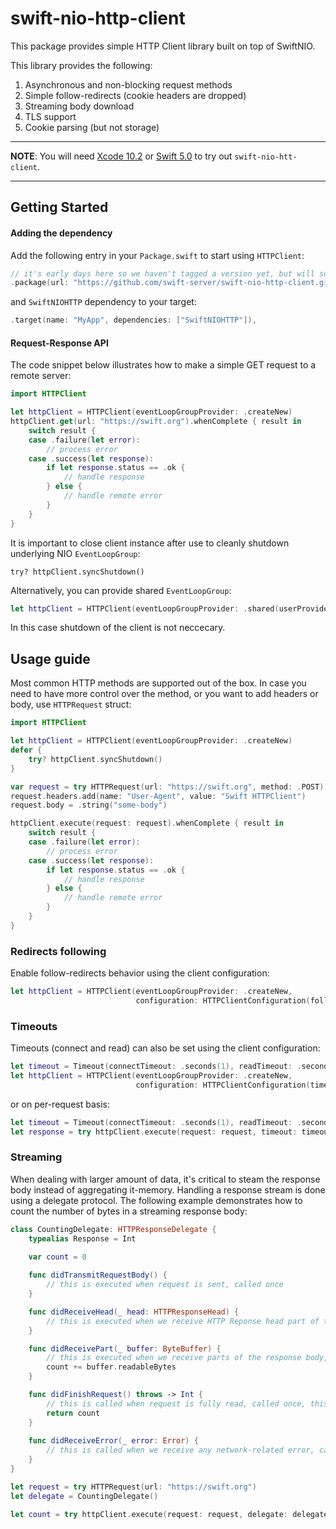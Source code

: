 # swift-nio-http-client
This package provides simple HTTP Client library built on top of SwiftNIO.

This library provides the following:
1. Asynchronous and non-blocking request methods
2. Simple follow-redirects (cookie headers are dropped)
3. Streaming body download
4. TLS support
5. Cookie parsing (but not storage)

---

**NOTE**: You will need [Xcode 10.2](https://itunes.apple.com/us/app/xcode/id497799835) or [Swift 5.0](https://swift.org/download/#swift-50) to try out `swift-nio-htt-client`.

---

## Getting Started

#### Adding the dependency
Add the following entry in your <code>Package.swift</code> to start using <code>HTTPClient</code>:

```swift
// it's early days here so we haven't tagged a version yet, but will soon
.package(url: "https://github.com/swift-server/swift-nio-http-client.git", .branch("master"))
```
and  ```SwiftNIOHTTP``` dependency to your target:
```swift
.target(name: "MyApp", dependencies: ["SwiftNIOHTTP"]),
```

#### Request-Response API
The code snippet below illustrates how to make a simple GET request to a remote server:

```swift
import HTTPClient

let httpClient = HTTPClient(eventLoopGroupProvider: .createNew)
httpClient.get(url: "https://swift.org").whenComplete { result in
    switch result {
    case .failure(let error):
        // process error
    case .success(let response):
        if let response.status == .ok {
            // handle response
        } else {
            // handle remote error
        }
    }
}
```

It is important to close client instance after use to cleanly shutdown underlying NIO ```EventLoopGroup```:
```
try? httpClient.syncShutdown()
```
Alternatively, you can provide shared ```EventLoopGroup```:
```swift
let httpClient = HTTPClient(eventLoopGroupProvider: .shared(userProvidedGroup))
```
In this case shutdown of the client is not neccecary.

## Usage guide

Most common HTTP methods are supported out of the box. In case you need to have more control over the method, or you want to add headers or body, use ```HTTPRequest``` struct:
```swift
import HTTPClient

let httpClient = HTTPClient(eventLoopGroupProvider: .createNew)
defer {
    try? httpClient.syncShutdown()
}

var request = try HTTPRequest(url: "https://swift.org", method: .POST)
request.headers.add(name: "User-Agent", value: "Swift HTTPClient")
request.body = .string("some-body")

httpClient.execute(request: request).whenComplete { result in
    switch result {
    case .failure(let error):
        // process error
    case .success(let response):
        if let response.status == .ok {
            // handle response
        } else {
            // handle remote error
        }
    }
}
```

### Redirects following
Enable follow-redirects behavior using the client configuration:
```swift
let httpClient = HTTPClient(eventLoopGroupProvider: .createNew,
                            configuration: HTTPClientConfiguration(followRedirects: true))
```

### Timeouts
Timeouts (connect and read) can also be set using the client configuration:
```swift
let timeout = Timeout(connectTimeout: .seconds(1), readTimeout: .seconds(1))
let httpClient = HTTPClient(eventLoopGroupProvider: .createNew,
                            configuration: HTTPClientConfiguration(timeout: timeout))
```
or on per-request basis:
```swift
let timeout = Timeout(connectTimeout: .seconds(1), readTimeout: .seconds(1))
let response = try httpClient.execute(request: request, timeout: timeout).wait()
```

### Streaming
When dealing with larger amount of data, it's critical to steam the response body instead of aggregating it-memory. Handling a response stream is done using a delegate protocol. The following example demonstrates how to count the number of bytes in a streaming response body:
```swift
class CountingDelegate: HTTPResponseDelegate {
    typealias Response = Int

    var count = 0
    
    func didTransmitRequestBody() {
        // this is executed when request is sent, called once
    }

    func didReceiveHead(_ head: HTTPResponseHead) {
        // this is executed when we receive HTTP Reponse head part of the request (it contains response code and headers), called once
    }

    func didReceivePart(_ buffer: ByteBuffer) {
        // this is executed when we receive parts of the response body, could be called zero or more times
        count += buffer.readableBytes
    }

    func didFinishRequest() throws -> Int {
        // this is called when request is fully read, called once, this is where you return a result or throw any errors you require to propagate to the client
        return count
    }
    
    func didReceiveError(_ error: Error) {
        // this is called when we receive any network-related error, called once
    }
}

let request = try HTTPRequest(url: "https://swift.org")
let delegate = CountingDelegate()

let count = try httpClient.execute(request: request, delegate: delegate).wait()
```
